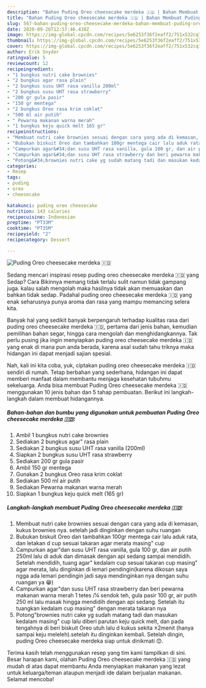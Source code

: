 ```yaml
---
description: "Bahan Puding Oreo cheesecake merdeka 🇮🇩 | Bahan Membuat Puding Oreo cheesecake merdeka 🇮🇩 Yang Lezat Sekali"
title: "Bahan Puding Oreo cheesecake merdeka 🇮🇩 | Bahan Membuat Puding Oreo cheesecake merdeka 🇮🇩 Yang Lezat Sekali"
slug: 567-bahan-puding-oreo-cheesecake-merdeka-bahan-membuat-puding-oreo-cheesecake-merdeka-yang-lezat-sekali
date: 2020-09-26T12:57:46.438Z
image: https://img-global.cpcdn.com/recipes/5e6253f36f2eaff2/751x532cq70/puding-oreo-cheesecake-merdeka-🇮🇩-foto-resep-utama.jpg
thumbnail: https://img-global.cpcdn.com/recipes/5e6253f36f2eaff2/751x532cq70/puding-oreo-cheesecake-merdeka-🇮🇩-foto-resep-utama.jpg
cover: https://img-global.cpcdn.com/recipes/5e6253f36f2eaff2/751x532cq70/puding-oreo-cheesecake-merdeka-🇮🇩-foto-resep-utama.jpg
author: Erik Snyder
ratingvalue: 5
reviewcount: 12
recipeingredient:
- "1 bungkus nutri cake brownies"
- "2 bungkus agar rasa plain"
- "2 bungkus susu UHT rasa vanilla 200ml"
- "2 bungkus susu UHT rasa strawberry"
- "200 gr gula pasir"
- "150 gr mentega"
- "2 bungkus Oreo rasa krim coklat"
- "500 ml air putih"
- " Pewarna makanan warna merah"
- "1 bungkus keju quick melt 165 gr"
recipeinstructions:
- "Membuat nutri cake brownies sesuai dengan cara yang ada di kemasan, kukus brownies nya. setelah jadi dinginkan dengan suhu ruangan"
- "Bubukan biskuit Oreo dan tambahkan 100gr mentega cair lalu aduk rata, dan letakan d cup sesuai takaran agar merata masing&#34; cup"
- "Campurkan agar&#34;dan susu UHT rasa vanilla, gula 100 gr, dan air putih 250ml lalu di aduk dan dimasak dengan api sedang sampai mendidih. Setelah mendidih, tuang agar&#34; kedalam cup sesuai takaran cup masing&#34; agar merata, lalu dinginkan di lemari pendingin(karena dikosan saya ngga ada lemari pendingin jadi saya mendinginkan nya dengan suhu ruangan ya 😁)"
- "Campurkan agar&#34;dan susu UHT rasa strawberry dan beri pewarna makanan warna merah 1 tetes /¼ sendok teh, gula pasir 100 gr, air putih 250 ml lalu masak hingga mendidih dengan api sedang. Setelah itu tuangkan kedalam cup masing&#34; dengan merata takaran nya"
- "Potong&#34;brownies nutri cake yg sudah matang tadi dan masukan kedalam masing&#34; cup lalu diberi parutan keju quick melt, dan pada tengahnya di beri biskuit Oreo utuh lalu d kukus sekita ±2menit (hanya sampai keju meleleh).setelah itu dinginkan kembali. Setelah dingin, puding Oreo cheesecake merdeka siap untuk dinikmati 😊."
categories:
- Resep
tags:
- puding
- oreo
- cheesecake

katakunci: puding oreo cheesecake 
nutrition: 143 calories
recipecuisine: Indonesian
preptime: "PT33M"
cooktime: "PT35M"
recipeyield: "2"
recipecategory: Dessert

---
```



![Puding Oreo cheesecake merdeka 🇮🇩](https://img-global.cpcdn.com/recipes/5e6253f36f2eaff2/751x532cq70/puding-oreo-cheesecake-merdeka-🇮🇩-foto-resep-utama.jpg)

Sedang mencari inspirasi resep puding oreo cheesecake merdeka 🇮🇩 yang Sedap? Cara Bikinnya memang tidak terlalu sulit namun tidak gampang juga. kalau salah mengolah maka hasilnya tidak akan memuaskan dan bahkan tidak sedap. Padahal puding oreo cheesecake merdeka 🇮🇩 yang enak seharusnya punya aroma dan rasa yang mampu memancing selera kita.

Banyak hal yang sedikit banyak berpengaruh terhadap kualitas rasa dari puding oreo cheesecake merdeka 🇮🇩, pertama dari jenis bahan, kemudian pemilihan bahan segar, hingga cara mengolah dan menghidangkannya. Tak perlu pusing jika ingin menyiapkan puding oreo cheesecake merdeka 🇮🇩 yang enak di mana pun anda berada, karena asal sudah tahu triknya maka hidangan ini dapat menjadi sajian spesial.




Nah, kali ini kita coba, yuk, ciptakan puding oreo cheesecake merdeka 🇮🇩 sendiri di rumah. Tetap berbahan yang sederhana, hidangan ini dapat memberi manfaat dalam membantu menjaga kesehatan tubuhmu sekeluarga. Anda bisa membuat Puding Oreo cheesecake merdeka 🇮🇩 menggunakan 10 jenis bahan dan 5 tahap pembuatan. Berikut ini langkah-langkah dalam membuat hidangannya.

<!--inarticleads1-->

##### Bahan-bahan dan bumbu yang digunakan untuk pembuatan Puding Oreo cheesecake merdeka 🇮🇩:

1. Ambil 1 bungkus nutri cake brownies
1. Sediakan 2 bungkus agar&#34; rasa plain
1. Sediakan 2 bungkus susu UHT rasa vanilla (200ml)
1. Siapkan 2 bungkus susu UHT rasa strawberry
1. Sediakan 200 gr gula pasir
1. Ambil 150 gr mentega
1. Gunakan 2 bungkus Oreo rasa krim coklat
1. Sediakan 500 ml air putih
1. Sediakan  Pewarna makanan warna merah
1. Siapkan 1 bungkus keju quick melt (165 gr)




<!--inarticleads2-->

##### Langkah-langkah membuat Puding Oreo cheesecake merdeka 🇮🇩:

1. Membuat nutri cake brownies sesuai dengan cara yang ada di kemasan, kukus brownies nya. setelah jadi dinginkan dengan suhu ruangan
1. Bubukan biskuit Oreo dan tambahkan 100gr mentega cair lalu aduk rata, dan letakan d cup sesuai takaran agar merata masing&#34; cup
1. Campurkan agar&#34;dan susu UHT rasa vanilla, gula 100 gr, dan air putih 250ml lalu di aduk dan dimasak dengan api sedang sampai mendidih. Setelah mendidih, tuang agar&#34; kedalam cup sesuai takaran cup masing&#34; agar merata, lalu dinginkan di lemari pendingin(karena dikosan saya ngga ada lemari pendingin jadi saya mendinginkan nya dengan suhu ruangan ya 😁)
1. Campurkan agar&#34;dan susu UHT rasa strawberry dan beri pewarna makanan warna merah 1 tetes /¼ sendok teh, gula pasir 100 gr, air putih 250 ml lalu masak hingga mendidih dengan api sedang. Setelah itu tuangkan kedalam cup masing&#34; dengan merata takaran nya
1. Potong&#34;brownies nutri cake yg sudah matang tadi dan masukan kedalam masing&#34; cup lalu diberi parutan keju quick melt, dan pada tengahnya di beri biskuit Oreo utuh lalu d kukus sekita ±2menit (hanya sampai keju meleleh).setelah itu dinginkan kembali. Setelah dingin, puding Oreo cheesecake merdeka siap untuk dinikmati 😊.




Terima kasih telah menggunakan resep yang tim kami tampilkan di sini. Besar harapan kami, olahan Puding Oreo cheesecake merdeka 🇮🇩 yang mudah di atas dapat membantu Anda menyiapkan makanan yang lezat untuk keluarga/teman ataupun menjadi ide dalam berjualan makanan. Selamat mencoba!
